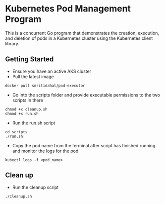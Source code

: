 # Kubernetes Pod Management Program

This is a concurrent Go program that demonstrates the creation, execution, and deletion of pods in a Kubernetes cluster using the Kubernetes client library.

## Getting Started

- Ensure you have an active AKS cluster
- Pull the latest image
```
docker pull smritidahal/pod-executor
```
- Go into the scripts folder and provide executable permissions to the two scripts in there 
```
chmod +x cleanup.sh
chmod +x run.sh
```
- Run the run.sh script
```
cd scripts
./run.sh
```
- Copy the pod name from the terminal after script has finished running and monitor the logs for the pod
```
kubectl logs -f <pod_name>
```

## Clean up
- Run the cleanup script
```
./cleanup.sh
```